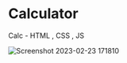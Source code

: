 # Calculator
Calc - HTML , CSS , JS



![Screenshot 2023-02-23 171810](https://user-images.githubusercontent.com/84610582/220897763-f1dacbdc-9705-464e-b942-36ccd680ec3c.png)
